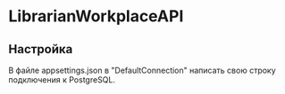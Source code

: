 # LibrarianWorkplaceAPI

## Настройка
В файле appsettings.json в "DefaultConnection" написать свою строку подключения к PostgreSQL.
